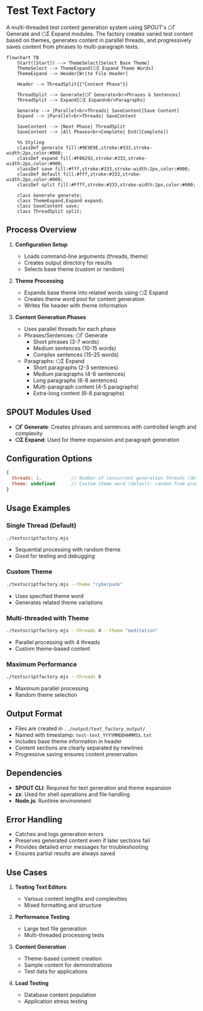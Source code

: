 # Test Text Factory
A multi-threaded test content generation system using SPOUT's ⬠Γ Generate and ⬠Σ Expand modules. The factory creates varied test content based on themes, generates content in parallel threads, and progressively saves content from phrases to multi-paragraph texts.

```mermaid
flowchart TB
    Start([Start]) --> ThemeSelect[Select Base Theme]
    ThemeSelect --> ThemeExpand[⬠Σ Expand Theme Words]
    ThemeExpand --> Header[Write File Header]
    
    Header --> ThreadSplit{{"Content Phase"}}
    
    ThreadSplit --> Generate[⬠Γ Generate<br>Phrases & Sentences]
    ThreadSplit --> Expand[⬠Σ Expand<br>Paragraphs]
    
    Generate --> |Parallel<br>Threads| SaveContent[Save Content]
    Expand --> |Parallel<br>Threads| SaveContent
    
    SaveContent --> |Next Phase| ThreadSplit
    SaveContent --> |All Phases<br>Complete| End([Complete])

    %% Styling
    classDef generate fill:#9E9E9E,stroke:#333,stroke-width:2px,color:#000;
    classDef expand fill:#F06292,stroke:#333,stroke-width:2px,color:#000;
    classDef save fill:#fff,stroke:#333,stroke-width:2px,color:#000;
    classDef default fill:#fff,stroke:#333,stroke-width:2px,color:#000;
    classDef split fill:#Ffff,stroke:#333,stroke-width:2px,color:#000;
    
    class Generate generate;
    class ThemeExpand,Expand expand;
    class SaveContent save;
    class ThreadSplit split;
```

## Process Overview

1. **Configuration Setup**
   - Loads command-line arguments (threads, theme)
   - Creates output directory for results
   - Selects base theme (custom or random)

2. **Theme Processing**
   - Expands base theme into related words using ⬠Σ Expand
   - Creates theme word pool for content generation
   - Writes file header with theme information

3. **Content Generation Phases**
   - Uses parallel threads for each phase
   - Phrases/Sentences: ⬠Γ Generate
     - Short phrases (3-7 words)
     - Medium sentences (10-15 words)
     - Complex sentences (15-25 words)
   - Paragraphs: ⬠Σ Expand
     - Short paragraphs (2-3 sentences)
     - Medium paragraphs (4-6 sentences)
     - Long paragraphs (6-8 sentences)
     - Multi-paragraph content (4-5 paragraphs)
     - Extra-long content (6-8 paragraphs)

## SPOUT Modules Used

- **⬠Γ Generate**: Creates phrases and sentences with controlled length and complexity
- **⬠Σ Expand**: Used for theme expansion and paragraph generation

## Configuration Options

```javascript
{
  threads: 1,           // Number of concurrent generation threads (default: 1, max: 8)
  theme: undefined      // Custom theme word (default: random from predefined list)
}
```

## Usage Examples

### Single Thread (Default)
```bash
./testscriptfactory.mjs
```
- Sequential processing with random theme
- Good for testing and debugging

### Custom Theme
```bash
./testscriptfactory.mjs --theme "cyberpunk"
```
- Uses specified theme word
- Generates related theme variations

### Multi-threaded with Theme
```bash
./testscriptfactory.mjs --threads 4 --theme "meditation"
```
- Parallel processing with 4 threads
- Custom theme-based content

### Maximum Performance
```bash
./testscriptfactory.mjs --threads 8
```
- Maximum parallel processing
- Random theme selection

## Output Format

- Files are created in `../output/text_factory_output/`
- Named with timestamp: `test-text_YYYYMMDDHHMMSS.txt`
- Includes base theme information in header
- Content sections are clearly separated by newlines
- Progressive saving ensures content preservation

## Dependencies

- **SPOUT CLI**: Required for text generation and theme expansion
- **zx**: Used for shell operations and file handling
- **Node.js**: Runtime environment

## Error Handling

- Catches and logs generation errors
- Preserves generated content even if later sections fail
- Provides detailed error messages for troubleshooting
- Ensures partial results are always saved

## Use Cases

1. **Testing Text Editors**
   - Various content lengths and complexities
   - Mixed formatting and structure

2. **Performance Testing**
   - Large text file generation
   - Multi-threaded processing tests

3. **Content Generation**
   - Theme-based content creation
   - Sample content for demonstrations
   - Test data for applications

4. **Load Testing**
   - Database content population
   - Application stress testing
